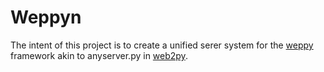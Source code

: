 # Weppyn

The intent of this project is to create a unified serer system for the [weppy](http://weppy.org) framework akin to anyserver.py in [web2py](http://web2py.com/).
